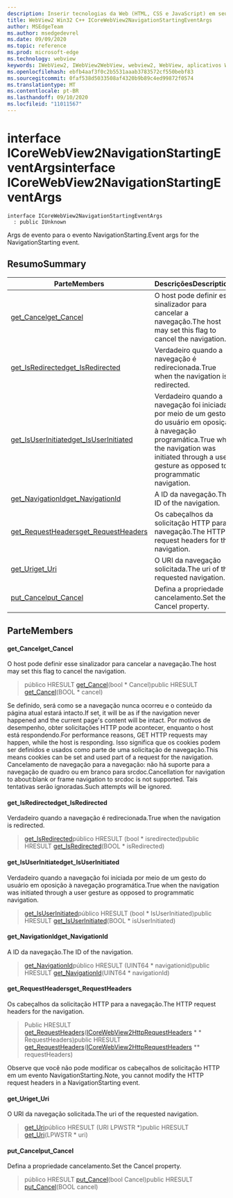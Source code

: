 ```yaml
---
description: Inserir tecnologias da Web (HTML, CSS e JavaScript) em seus aplicativos nativos com o controle WebView2 do Microsoft Edge
title: WebView2 Win32 C++ ICoreWebView2NavigationStartingEventArgs
author: MSEdgeTeam
ms.author: msedgedevrel
ms.date: 09/09/2020
ms.topic: reference
ms.prod: microsoft-edge
ms.technology: webview
keywords: IWebView2, IWebView2WebView, webview2, WebView, aplicativos Win32, Win32, Edge, ICoreWebView2, ICoreWebView2Controller, controle do navegador, HTML Edge, ICoreWebView2NavigationStartingEventArgs
ms.openlocfilehash: ebfb4aaf3f0c2b5531aaab3783572cf550bebf83
ms.sourcegitcommit: 0faf538d5033508af4320b9b89c4ed99872f0574
ms.translationtype: MT
ms.contentlocale: pt-BR
ms.lasthandoff: 09/10/2020
ms.locfileid: "11011567"
---
```

# <span data-ttu-id="a8589-104">interface ICoreWebView2NavigationStartingEventArgs</span><span class="sxs-lookup"><span data-stu-id="a8589-104">interface ICoreWebView2NavigationStartingEventArgs</span></span> 

```
interface ICoreWebView2NavigationStartingEventArgs
  : public IUnknown
```

<span data-ttu-id="a8589-105">Args de evento para o evento NavigationStarting.</span><span class="sxs-lookup"><span data-stu-id="a8589-105">Event args for the NavigationStarting event.</span></span>

## <span data-ttu-id="a8589-106">Resumo</span><span class="sxs-lookup"><span data-stu-id="a8589-106">Summary</span></span>

 <span data-ttu-id="a8589-107">Parte</span><span class="sxs-lookup"><span data-stu-id="a8589-107">Members</span></span>                        | <span data-ttu-id="a8589-108">Descrições</span><span class="sxs-lookup"><span data-stu-id="a8589-108">Descriptions</span></span>
--------------------------------|---------------------------------------------
[<span data-ttu-id="a8589-109">get_Cancel</span><span class="sxs-lookup"><span data-stu-id="a8589-109">get_Cancel</span></span>](#get_cancel) | <span data-ttu-id="a8589-110">O host pode definir esse sinalizador para cancelar a navegação.</span><span class="sxs-lookup"><span data-stu-id="a8589-110">The host may set this flag to cancel the navigation.</span></span>
[<span data-ttu-id="a8589-111">get_IsRedirected</span><span class="sxs-lookup"><span data-stu-id="a8589-111">get_IsRedirected</span></span>](#get_isredirected) | <span data-ttu-id="a8589-112">Verdadeiro quando a navegação é redirecionada.</span><span class="sxs-lookup"><span data-stu-id="a8589-112">True when the navigation is redirected.</span></span>
[<span data-ttu-id="a8589-113">get_IsUserInitiated</span><span class="sxs-lookup"><span data-stu-id="a8589-113">get_IsUserInitiated</span></span>](#get_isuserinitiated) | <span data-ttu-id="a8589-114">Verdadeiro quando a navegação foi iniciada por meio de um gesto do usuário em oposição à navegação programática.</span><span class="sxs-lookup"><span data-stu-id="a8589-114">True when the navigation was initiated through a user gesture as opposed to programmatic navigation.</span></span>
[<span data-ttu-id="a8589-115">get_NavigationId</span><span class="sxs-lookup"><span data-stu-id="a8589-115">get_NavigationId</span></span>](#get_navigationid) | <span data-ttu-id="a8589-116">A ID da navegação.</span><span class="sxs-lookup"><span data-stu-id="a8589-116">The ID of the navigation.</span></span>
[<span data-ttu-id="a8589-117">get_RequestHeaders</span><span class="sxs-lookup"><span data-stu-id="a8589-117">get_RequestHeaders</span></span>](#get_requestheaders) | <span data-ttu-id="a8589-118">Os cabeçalhos da solicitação HTTP para a navegação.</span><span class="sxs-lookup"><span data-stu-id="a8589-118">The HTTP request headers for the navigation.</span></span>
[<span data-ttu-id="a8589-119">get_Uri</span><span class="sxs-lookup"><span data-stu-id="a8589-119">get_Uri</span></span>](#get_uri) | <span data-ttu-id="a8589-120">O URI da navegação solicitada.</span><span class="sxs-lookup"><span data-stu-id="a8589-120">The uri of the requested navigation.</span></span>
[<span data-ttu-id="a8589-121">put_Cancel</span><span class="sxs-lookup"><span data-stu-id="a8589-121">put_Cancel</span></span>](#put_cancel) | <span data-ttu-id="a8589-122">Defina a propriedade cancelamento.</span><span class="sxs-lookup"><span data-stu-id="a8589-122">Set the Cancel property.</span></span>

## <span data-ttu-id="a8589-123">Parte</span><span class="sxs-lookup"><span data-stu-id="a8589-123">Members</span></span>

#### <span data-ttu-id="a8589-124">get_Cancel</span><span class="sxs-lookup"><span data-stu-id="a8589-124">get_Cancel</span></span> 

<span data-ttu-id="a8589-125">O host pode definir esse sinalizador para cancelar a navegação.</span><span class="sxs-lookup"><span data-stu-id="a8589-125">The host may set this flag to cancel the navigation.</span></span>

> <span data-ttu-id="a8589-126">público HRESULT [get_Cancel](#get_cancel)(bool \* Cancel)</span><span class="sxs-lookup"><span data-stu-id="a8589-126">public HRESULT [get_Cancel](#get_cancel)(BOOL \* cancel)</span></span>

<span data-ttu-id="a8589-127">Se definido, será como se a navegação nunca ocorreu e o conteúdo da página atual estará intacto.</span><span class="sxs-lookup"><span data-stu-id="a8589-127">If set, it will be as if the navigation never happened and the current page's content will be intact.</span></span> <span data-ttu-id="a8589-128">Por motivos de desempenho, obter solicitações HTTP pode acontecer, enquanto o host está respondendo.</span><span class="sxs-lookup"><span data-stu-id="a8589-128">For performance reasons, GET HTTP requests may happen, while the host is responding.</span></span> <span data-ttu-id="a8589-129">Isso significa que os cookies podem ser definidos e usados como parte de uma solicitação de navegação.</span><span class="sxs-lookup"><span data-stu-id="a8589-129">This means cookies can be set and used part of a request for the navigation.</span></span> <span data-ttu-id="a8589-130">Cancelamento de navegação para a navegação: não há suporte para a navegação de quadro ou em branco para srcdoc.</span><span class="sxs-lookup"><span data-stu-id="a8589-130">Cancellation for navigation to about:blank or frame navigation to srcdoc is not supported.</span></span> <span data-ttu-id="a8589-131">Tais tentativas serão ignoradas.</span><span class="sxs-lookup"><span data-stu-id="a8589-131">Such attempts will be ignored.</span></span>

#### <span data-ttu-id="a8589-132">get_IsRedirected</span><span class="sxs-lookup"><span data-stu-id="a8589-132">get_IsRedirected</span></span> 

<span data-ttu-id="a8589-133">Verdadeiro quando a navegação é redirecionada.</span><span class="sxs-lookup"><span data-stu-id="a8589-133">True when the navigation is redirected.</span></span>

> <span data-ttu-id="a8589-134">[get_IsRedirected](#get_isredirected)público HRESULT (bool \* isredirected)</span><span class="sxs-lookup"><span data-stu-id="a8589-134">public HRESULT [get_IsRedirected](#get_isredirected)(BOOL \* isRedirected)</span></span>

#### <span data-ttu-id="a8589-135">get_IsUserInitiated</span><span class="sxs-lookup"><span data-stu-id="a8589-135">get_IsUserInitiated</span></span> 

<span data-ttu-id="a8589-136">Verdadeiro quando a navegação foi iniciada por meio de um gesto do usuário em oposição à navegação programática.</span><span class="sxs-lookup"><span data-stu-id="a8589-136">True when the navigation was initiated through a user gesture as opposed to programmatic navigation.</span></span>

> <span data-ttu-id="a8589-137">[get_IsUserInitiated](#get_isuserinitiated)público HRESULT (bool \* IsUserInitiated)</span><span class="sxs-lookup"><span data-stu-id="a8589-137">public HRESULT [get_IsUserInitiated](#get_isuserinitiated)(BOOL \* isUserInitiated)</span></span>

#### <span data-ttu-id="a8589-138">get_NavigationId</span><span class="sxs-lookup"><span data-stu-id="a8589-138">get_NavigationId</span></span> 

<span data-ttu-id="a8589-139">A ID da navegação.</span><span class="sxs-lookup"><span data-stu-id="a8589-139">The ID of the navigation.</span></span>

> <span data-ttu-id="a8589-140">[get_NavigationId](#get_navigationid)público HRESULT (UINT64 \* navigationid)</span><span class="sxs-lookup"><span data-stu-id="a8589-140">public HRESULT [get_NavigationId](#get_navigationid)(UINT64 \* navigationId)</span></span>

#### <span data-ttu-id="a8589-141">get_RequestHeaders</span><span class="sxs-lookup"><span data-stu-id="a8589-141">get_RequestHeaders</span></span> 

<span data-ttu-id="a8589-142">Os cabeçalhos da solicitação HTTP para a navegação.</span><span class="sxs-lookup"><span data-stu-id="a8589-142">The HTTP request headers for the navigation.</span></span>

> <span data-ttu-id="a8589-143">Public HRESULT [get_RequestHeaders](#get_requestheaders)([ICoreWebView2HttpRequestHeaders](icorewebview2httprequestheaders.md) \* \* RequestHeaders)</span><span class="sxs-lookup"><span data-stu-id="a8589-143">public HRESULT [get_RequestHeaders](#get_requestheaders)([ICoreWebView2HttpRequestHeaders](icorewebview2httprequestheaders.md) \*\* requestHeaders)</span></span>

<span data-ttu-id="a8589-144">Observe que você não pode modificar os cabeçalhos de solicitação HTTP em um evento NavigationStarting.</span><span class="sxs-lookup"><span data-stu-id="a8589-144">Note, you cannot modify the HTTP request headers in a NavigationStarting event.</span></span>

#### <span data-ttu-id="a8589-145">get_Uri</span><span class="sxs-lookup"><span data-stu-id="a8589-145">get_Uri</span></span> 

<span data-ttu-id="a8589-146">O URI da navegação solicitada.</span><span class="sxs-lookup"><span data-stu-id="a8589-146">The uri of the requested navigation.</span></span>

> <span data-ttu-id="a8589-147">[get_Uri](#get_uri)público HRESULT (URI LPWSTR \*)</span><span class="sxs-lookup"><span data-stu-id="a8589-147">public HRESULT [get_Uri](#get_uri)(LPWSTR \* uri)</span></span>

#### <span data-ttu-id="a8589-148">put_Cancel</span><span class="sxs-lookup"><span data-stu-id="a8589-148">put_Cancel</span></span> 

<span data-ttu-id="a8589-149">Defina a propriedade cancelamento.</span><span class="sxs-lookup"><span data-stu-id="a8589-149">Set the Cancel property.</span></span>

> <span data-ttu-id="a8589-150">público HRESULT [put_Cancel](#put_cancel)(bool Cancel)</span><span class="sxs-lookup"><span data-stu-id="a8589-150">public HRESULT [put_Cancel](#put_cancel)(BOOL cancel)</span></span>


